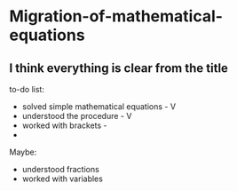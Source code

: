 # Migration-of-mathematical-equations
I think everything is clear from the title
----
to-do list:
* solved simple mathematical equations - V
* understood the procedure - V
* worked with brackets - 
* 

Maybe: 
* understood fractions
* worked with variables